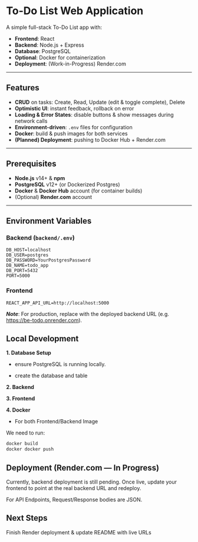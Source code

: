 # To-Do List Web Application

A simple full-stack To-Do List app with:

- **Frontend**: React  
- **Backend**: Node.js + Express  
- **Database**: PostgreSQL  
- **Optional**: Docker for containerization  
- **Deployment**: (Work-in-Progress) Render.com

---

## Features
- **CRUD** on tasks: Create, Read, Update (edit & toggle complete), Delete  
- **Optimistic UI**: instant feedback, rollback on error  
- **Loading & Error States**: disable buttons & show messages during network calls  
- **Environment-driven**: `.env` files for configuration  
- **Docker**: build & push images for both services  
- **(Planned) Deployment**: pushing to Docker Hub + Render.com  

---

## Prerequisites

- **Node.js** v14+ & **npm**  
- **PostgreSQL** v12+ (or Dockerized Postgres)  
- **Docker** & **Docker Hub** account (for container builds)  
- (Optional) **Render.com** account  

---

## Environment Variables

### Backend (`backend/.env`)

```dotenv
DB_HOST=localhost
DB_USER=postgres
DB_PASSWORD=YourPostgresPassword
DB_NAME=todo_app
DB_PORT=5432
PORT=5000
```
### Frontend

```dotenv
REACT_APP_API_URL=http://localhost:5000
```

***Note***: For production, replace with the deployed backend URL (e.g. https://be-todo.onrender.com).

## Local Development

**1. Database Setup**
- ensure PostgreSQL is running locally.

- create the database and table

**2. Backend**

**3. Frontend**

**4. Docker**
- For both Frontend/Backend Image

We need to run:
```bash
docker build
docker docker push 
```

## Deployment (Render.com — In Progress)

Currently, backend deployment is still pending. Once live, update your frontend to point at the real backend URL and redeploy.

For API Endpoints, Request/Response bodies are JSON.

## Next Steps

Finish Render deployment & update README with live URLs

